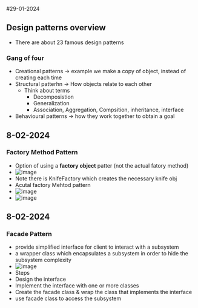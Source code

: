 #29-01-2024
## Design patterns overview
* There are about 23 famous design patterns
### Gang of four
* Creational patterns -> example we make a copy of object, instead of creating each time
* Structural patterhn -> How objects relate to each other
  * Think about terms
    * Decomposistion
    * Generalization
    * Association, Aggregation, Compsition, inheritance, interface
* Behavioural patterns -> how they work together to obtain a goal

## 8-02-2024
### Factory Method Pattern
* Option of using a **factory object** patter (not the actual fatory method)
 *  ![image](https://github.com/ronitwilson/system-design/assets/9934360/ce79f5a1-d33f-412a-8378-4872b00dfc6c)
 *  Note there is KnifeFactory which creates the necessary knife obj
* Acutal factory Mehtod pattern
 * ![image](https://github.com/ronitwilson/system-design/assets/9934360/366b2ec7-f488-4988-a7bf-5b029db57bba)
 * ![image](https://github.com/ronitwilson/system-design/assets/9934360/5b570343-16f1-40a6-926d-80d712681659)

## 8-02-2024
### Facade Pattern
* provide simplified interface for client to interact with a subsystem
* a wrapper class which encapsulates a subsystem in order to hide the subsystem complexity
*  ![image](https://github.com/ronitwilson/system-design/assets/9934360/a91c2e7f-7e06-4f47-a57c-6b7f8f123880)
* Steps
 *  Design the interface
 *  Implement the interface with one or more classes
 *  Create the facade class & wrap the class that implements the interface
 *  use facade class to access the subsystem


